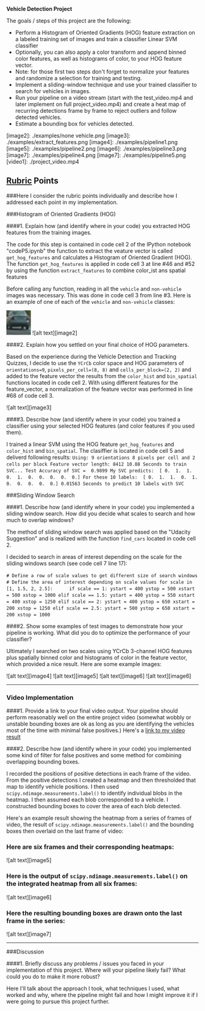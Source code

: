 
**Vehicle Detection Project**

The goals / steps of this project are the following:

* Perform a Histogram of Oriented Gradients (HOG) feature extraction on a labeled training set of images and train a classifier Linear SVM classifier
* Optionally, you can also apply a color transform and append binned color features, as well as histograms of color, to your HOG feature vector. 
* Note: for those first two steps don't forget to normalize your features and randomize a selection for training and testing.
* Implement a sliding-window technique and use your trained classifier to search for vehicles in images.
* Run your pipeline on a video stream (start with the test_video.mp4 and later implement on full project_video.mp4) and create a heat map of recurring detections frame by frame to reject outliers and follow detected vehicles.
* Estimate a bounding box for vehicles detected.

[//]: # (Image References)
[image1]: ./examples/vehicle.png
[image2]: ./examples/none vehicle.png
[image3]: ./examples/extract_features.png
[image4]: ./examples/pipeline1.png
[image5]: ./examples/pipeline2.png
[image6]: ./examples/pipeline3.png
[image7]: ./examples/pipeline4.png
[image7]: ./examples/pipeline5.png
[video1]: ./project_video.mp4

## [Rubric](https://review.udacity.com/#!/rubrics/513/view) Points
###Here I consider the rubric points individually and describe how I addressed each point in my implementation.  


###Histogram of Oriented Gradients (HOG)

####1. Explain how (and identify where in your code) you extracted HOG features from the training images.

The code for this step is contained in code cell 2 of the IPython notebook "codeP5.ipynb" the function to extract the veature vector is called `get_hog_features` and calculates a Histogram of Oriented Gradient (HOG). The function `get_hog_features` is applied in code cell 3 at line #46 and #52 by using the function `extract_features` to combine color_ist ans spatial features

Before calling any function, reading in all the `vehicle` and `non-vehicle` images was necessary. This was done in code cell 3 from line #3.
Here is an example of one of each of the `vehicle` and `non-vehicle` classes:

![alt text][image1] ![alt text][image2]


####2. Explain how you settled on your final choice of HOG parameters.

Based on the experience during the Vehicle Detection and Tracking Quizzes, I decide to use the `YCrCb` color space and HOG parameters of `orientations=9`, `pixels_per_cell=(8, 8)` and `cells_per_block=(2, 2)` and added to the feature vector the results from the `color_hist` and `bin_spatial` functions located in code cell 2.
With using different features for the feature_vector, a normalization of the feature vector was performed in line #68 of code cell 3.

![alt text][image3]



####3. Describe how (and identify where in your code) you trained a classifier using your selected HOG features (and color features if you used them).

I trained a linear SVM using the HOG feature `get_hog_features` and `color_hist` and `bin_spatial`. The clasiffier is located in code cell 5 and deliverd following results:
`Using: 9 orientations 8 pixels per cell and 2 cells per block
Feature vector length: 8412
10.88 Seconds to train SVC...
Test Accuracy of SVC =  0.9899
My SVC predicts:  [ 0.  1.  1.  0.  1.  0.  0.  0.  0.  0.]
For these 10 labels:  [ 0.  1.  1.  0.  1.  0.  0.  0.  0.  0.]
0.01563 Seconds to predict 10 labels with SVC`

###Sliding Window Search

####1. Describe how (and identify where in your code) you implemented a sliding window search.  How did you decide what scales to search and how much to overlap windows?

The method of sliding window search was applied based on the "Udacity Suggestion" and is realized with the function `find_cars` located in code cell 2.

I decided to search in areas of interest depending on the scale for the sliding windows search (see code cell 7 line 17):

`# Define a row of scale values to get different size of search windows
    # Define the area of interest depending on scale values
    for scale in [1, 1.5, 2, 2.5]:     
        if scale == 1:
            ystart = 400
            ystop = 500
            xstart = 500
            xstop = 1000
        elif scale == 1.5:
            ystart = 400
            ystop = 550
            xstart = 400
            xstop = 1250
        elif scale == 2:
            ystart = 400
            ystop = 650
            xstart = 200
            xstop = 1250
        elif scale == 2.5:
            ystart = 500
            ystop = 650
            xstart = 200
            xstop = 1000`


####2. Show some examples of test images to demonstrate how your pipeline is working.  What did you do to optimize the performance of your classifier?

Ultimately I searched on two scales using YCrCb 3-channel HOG features plus spatially binned color and histograms of color in the feature vector, which provided a nice result.  Here are some example images:

![alt text][image4] ![alt text][image5] ![alt text][image6] ![alt text][image6] 


---

### Video Implementation

####1. Provide a link to your final video output.  Your pipeline should perform reasonably well on the entire project video (somewhat wobbly or unstable bounding boxes are ok as long as you are identifying the vehicles most of the time with minimal false positives.)
Here's a [link to my video result](./project_video.mp4)


####2. Describe how (and identify where in your code) you implemented some kind of filter for false positives and some method for combining overlapping bounding boxes.

I recorded the positions of positive detections in each frame of the video.  From the positive detections I created a heatmap and then thresholded that map to identify vehicle positions.  I then used `scipy.ndimage.measurements.label()` to identify individual blobs in the heatmap.  I then assumed each blob corresponded to a vehicle.  I constructed bounding boxes to cover the area of each blob detected.  

Here's an example result showing the heatmap from a series of frames of video, the result of `scipy.ndimage.measurements.label()` and the bounding boxes then overlaid on the last frame of video:

### Here are six frames and their corresponding heatmaps:

![alt text][image5]

### Here is the output of `scipy.ndimage.measurements.label()` on the integrated heatmap from all six frames:
![alt text][image6]

### Here the resulting bounding boxes are drawn onto the last frame in the series:
![alt text][image7]



---

###Discussion

####1. Briefly discuss any problems / issues you faced in your implementation of this project.  Where will your pipeline likely fail?  What could you do to make it more robust?

Here I'll talk about the approach I took, what techniques I used, what worked and why, where the pipeline might fail and how I might improve it if I were going to pursue this project further.  

